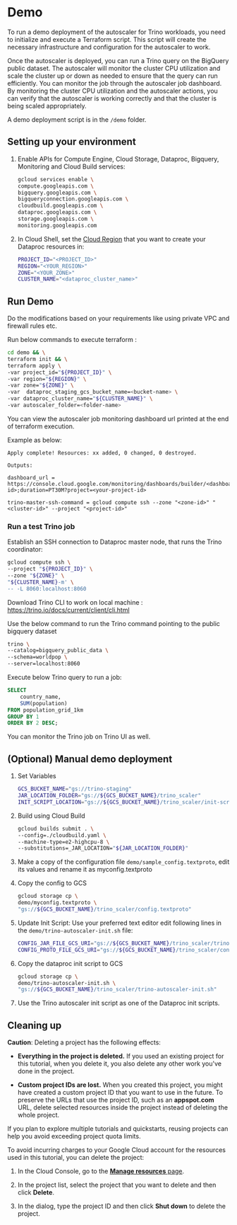 # Demo

To run a demo deployment of the autoscaler for Trino workloads, you need to
initialize and execute a Terraform script. This script will create the necessary
infrastructure and configuration for the autoscaler to work.

Once the autoscaler is deployed, you can run a Trino query on the BigQuery
public dataset. The autoscaler will monitor the cluster CPU utilization and
scale the cluster up or down as needed to ensure that the query can run
efficiently. You can monitor the job through the autoscaler job dashboard. By
monitoring the cluster CPU utilization and the autoscaler actions, you can
verify that the autoscaler is working correctly and that the cluster is being
scaled appropriately.

A demo deployment script is in the `/demo` folder.

## Setting up your environment

1.  Enable APIs for Compute Engine, Cloud Storage, Dataproc, Bigquery,
    Monitoring and Cloud Build services:

    ```bash
    gcloud services enable \
    compute.googleapis.com \
    bigquery.googleapis.com \
    bigqueryconnection.googleapis.com \
    cloudbuild.googleapis.com \
    dataproc.googleapis.com \
    storage.googleapis.com \
    monitoring.googleapis.com
    ```

1.  In Cloud Shell, set the
    [Cloud Region](https://cloud.google.com/compute/docs/regions-zones#available)
    that you want to create your Dataproc resources in:

    ```bash
    PROJECT_ID="<PROJECT_ID>"
    REGION="<YOUR_REGION>"
    ZONE="<YOUR_ZONE>"
    CLUSTER_NAME="<dataproc_cluster_name>"
    ```

## Run Demo

Do the modifications based on your requirements like using private VPC and
firewall rules etc.

Run below commands to execute terraform :

```bash
cd demo && \
terraform init && \
terraform apply \
-var project_id="${PROJECT_ID}" \
-var region="${REGION}" \
-var zone="${ZONE}" \
-var  dataproc_staging_gcs_bucket_name=<bucket-name> \
-var dataproc_cluster_name="${CLUSTER_NAME}" \
-var autoscaler_folder=<folder-name>
```

You can view the autoscaler job monitoring dashboard url printed at the end of
terraform execution.

Example as below:

```text
Apply complete! Resources: xx added, 0 changed, 0 destroyed.

Outputs:

dashboard_url = https://console.cloud.google.com/monitoring/dashboards/builder/<dashboard-id>;duration=PT30M?project=<your-project-id>

trino-master-ssh-command = gcloud compute ssh --zone "<zone-id>" "<cluster-id>" --project "<project-id>"
```

### Run a test Trino job

Establish an SSH connection to Dataproc master node, that runs the Trino
coordinator:

```bash
gcloud compute ssh \
--project "${PROJECT_ID}" \
--zone "${ZONE}" \
"${CLUSTER_NAME}-m' \
-- -L 8060:localhost:8060
```

Download Trino CLI to work on local machine :
<https://trino.io/docs/current/client/cli.html>

Use the below command to run the Trino command pointing to the public bigquery
dataset

```bash
trino \
--catalog=bigquery_public_data \
--schema=worldpop \
--server=localhost:8060
```

Execute below Trino query to run a job:

```sql
SELECT
    country_name,
    SUM(population)
FROM population_grid_1km
GROUP BY 1
ORDER BY 2 DESC;
```

You can monitor the Trino job on Trino UI as well.

## (Optional) Manual demo deployment

1.  Set Variables

    ```bash
    GCS_BUCKET_NAME="gs://trino-staging"
    JAR_LOCATION_FOLDER="gs://${GCS_BUCKET_NAME}/trino_scaler"
    INIT_SCRIPT_LOCATION="gs://${GCS_BUCKET_NAME}/trino_scaler/init-script.sh"
    ```

1.  Build using Cloud Build

    ```bash
    gcloud builds submit . \
    --config=./cloudbuild.yaml \
    --machine-type=e2-highcpu-8 \
    --substitutions=_JAR_LOCATION="${JAR_LOCATION_FOLDER}"
    ```

1.  Make a copy of the configuration file `demo/sample_config.textproto`, edit
    its values and rename it as myconfig.textproto

1.  Copy the config to GCS

    ```bash
    gcloud storage cp \
    demo/myconfig.textproto \
    "gs://${GCS_BUCKET_NAME}/trino_scaler/config.textproto"
    ```

1.  Update Init Script: Use your preferred text editor edit following lines in
    the `demo/trino-autoscaler-init.sh` file:

    ```bash
    CONFIG_JAR_FILE_GCS_URI="gs://${GCS_BUCKET_NAME}/trino_scaler/trino-autoscaler-on-dataproc-all.jar";
    CONFIG_PROTO_FILE_GCS_URI="gs://${GCS_BUCKET_NAME}/trino_scaler/config.textproto";
    ```

1.  Copy the dataproc init script to GCS

    ```bash
    gcloud storage cp \
    demo/trino-autoscaler-init.sh \
    "gs://${GCS_BUCKET_NAME}/trino_scaler/trino-autoscaler-init.sh"
    ```

1.  Use the Trino autoscaler init script as one of the Dataproc init scripts.

## Cleaning up

**Caution**: Deleting a project has the following effects:

- **Everything in the project is deleted.** If you used an existing project for
  this tutorial, when you delete it, you also delete any other work you\'ve done
  in the project.

- **Custom project IDs are lost.** When you created this project, you might have
  created a custom project ID that you want to use in the future. To preserve
  the URLs that use the project ID, such as an **appspot.com** URL, delete
  selected resources inside the project instead of deleting the whole project.

If you plan to explore multiple tutorials and quickstarts, reusing projects can
help you avoid exceeding project quota limits.

To avoid incurring charges to your Google Cloud account for the resources used
in this tutorial, you can delete the project:

1.  In the Cloud Console, go to the
    [**Manage resources** page](https://console.cloud.google.com/iam-admin/projects).

1.  In the project list, select the project that you want to delete and then
    click **Delete**.

1.  In the dialog, type the project ID and then click **Shut down** to delete
    the project.
